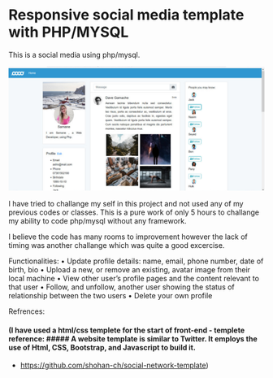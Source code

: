 # Responsive social media template with PHP/MYSQL

This is a social media using php/mysql. 


![plot](DemoSocialMedia.jpeg)

I have tried to challange my self in this project and not used any of my previous codes or classes.
This is a pure work of only 5 hours to challange my ability to code php/mysql without any framework.

I believe the code has many rooms to improvement however the lack of timing was another challange which was
quite a good excercise.

Functionalities:
• Update profile details: name, email, phone number, date of birth, bio
• Upload a new, or remove an existing, avatar image from their local machine
• View other user’s profile pages and the content relevant to that user
• Follow, and unfollow, another user showing the status of relationship between
the two users
• Delete your own profile


Refrences:
#### (I have used a html/css templete for the start of front-end - templete reference: ##### A website template is similar to Twitter. It employs the use of Html, CSS, Bootstrap, and Javascript to build it.
 -  https://github.com/shohan-ch/social-network-template)